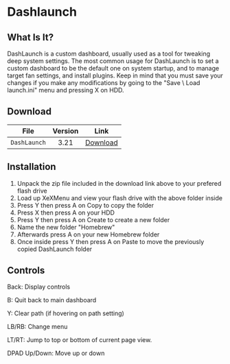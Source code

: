 # Dashlaunch

## What Is It?

DashLaunch is a custom dashboard, usually used as a tool for tweaking deep system settings. The most common usage for DashLaunch is to set a custom dashboard to be the default one on system startup, and to manage target fan settings, and install plugins. Keep in mind that you must save your changes if you make any modifications by going to the "Save \ Load launch.ini" menu and pressing X on HDD.

## Download

| File         | Version | Link                                  |
|--------------|:-------:|---------------------------------------|
| `DashLaunch` |  3.21   | [Download](/downloads/Dashlaunch.zip) |

## Installation

1. Unpack the zip file included in the download link above to your prefered flash drive
2. Load up XeXMenu and view your flash drive with the above folder inside
3. Press Y then press A on Copy to copy the folder
4. Press X then press A on your HDD
5. Press Y then press A on Create to create a new folder
6. Name the new folder "Homebrew"
7. Afterwards press A on your new Homebrew folder
8. Once inside press Y then press A on Paste to move the previously copied DashLaunch folder

## Controls

Back: Display controls

B: Quit back to main dashboard

Y: Clear path (if hovering on path setting)

LB/RB: Change menu

LT/RT: Jump to top or bottom of current page view.

DPAD Up/Down: Move up or down